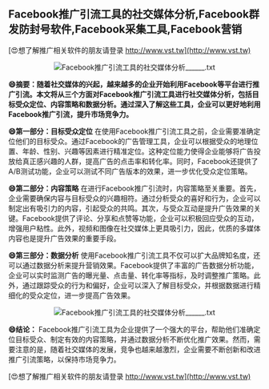 ## **Facebook推广引流工具的社交媒体分析,Facebook群发防封号软件,Facebook采集工具,Facebook营销**

[😍想了解推广相关软件的朋友请登录 http://www.vst.tw](http://www.vst.tw)

 <center><img src="https://vst.tw/MP4/tuiguang/png/0.png" alt="Facebook推广引流工具的社交媒体分析______.txt"></center>

**😄摘要：随着社交媒体的兴起，越来越多的企业开始利用Facebook等平台进行推广引流。本文将从三个方面对Facebook推广引流工具进行社交媒体分析，包括目标受众定位、内容策略和数据分析。通过深入了解这些工具，企业可以更好地利用Facebook推广引流，提升市场竞争力。**

**😄第一部分：目标受众定位**
在使用Facebook推广引流工具之前，企业需要准确定位他们的目标受众。通过Facebook的广告管理工具，企业可以根据受众的地理位置、年龄、性别、兴趣等因素进行精准定位。这种定位能力使得企业能够将广告投放给真正感兴趣的人群，提高广告的点击率和转化率。同时，Facebook还提供了A/B测试功能，企业可以测试不同广告版本的效果，进一步优化受众定位策略。

**😄第二部分：内容策略**
在进行Facebook推广引流时，内容策略至关重要。首先，企业需要确保内容与目标受众的兴趣相符。通过分析受众的喜好和行为，企业可以制定出有吸引力的内容，引起受众的共鸣。其次，与受众互动是提升广告效果的关键。Facebook提供了评论、分享和点赞等功能，企业可以积极回应受众的互动，增强用户粘性。此外，视频和图像在社交媒体上更具吸引力，因此，优质的多媒体内容也是提升广告效果的重要手段。

**😄第三部分：数据分析**
使用Facebook推广引流工具不仅可以扩大品牌知名度，还可以通过数据分析来提升营销效果。Facebook提供了丰富的广告数据分析功能，企业可以实时监测广告的曝光量、点击量、转化率等指标，及时调整推广策略。此外，通过跟踪受众的行为和偏好，企业可以深入了解目标受众，并根据数据进行精细化的受众定位，进一步提高广告效果。

 <center><img src="https://vst.tw/MP4/tuiguang/png/0.png" alt="Facebook推广引流工具的社交媒体分析______.txt"></center>

**😄结论：**
Facebook推广引流工具为企业提供了一个强大的平台，帮助他们准确定位目标受众、制定有效的内容策略，并通过数据分析不断优化推广效果。然而，需要注意的是，随着社交媒体的发展，竞争也越来越激烈，企业需要不断创新和改进推广引流策略，以保持市场竞争力。

[😍想了解推广相关软件的朋友请登录 http://www.vst.tw](http://www.vst.tw)



